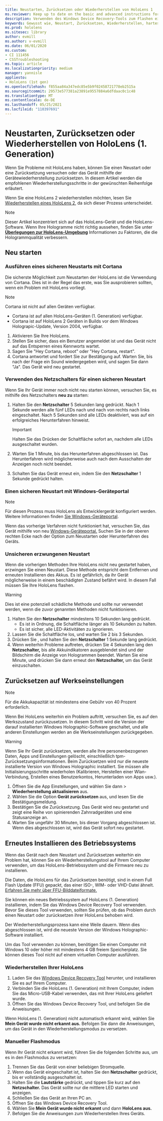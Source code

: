 ```yaml
---
title: Neustarten, Zurücksetzen oder Wiederherstellen von HoloLens 1
ms.reviewer: Keep up to date on the basic and advanced instructions for rebooting or resetting your HoloLens mixed reality device.
description: Verwenden des Windows Device Recovery-Tools zum Flashen eines Bilds in HoloLens 1. Generation.
keywords: Gewusst wie, Neustart, Zurücksetzen, Wiederherstellen, hartes Zurücksetzen, Soft Reset, Energiezyklus, HoloLens, heruntergefahren, wdrt, Windows-Gerätewiederherstellungstool
ms.prod: hololens
ms.sitesec: library
author: evmill
ms.author: v-evmill
ms.date: 06/01/2020
ms.custom:
- CI 111456
- CSSTroubleshooting
ms.topic: article
ms.localizationpriority: medium
manager: yannisle
appliesto:
- HoloLens (1st gen)
ms.openlocfilehash: f855aa84a347edc85e5b9f02458721778eb2515a
ms.sourcegitcommit: 29573e577381a23891e9557884a6dfdaac0c1c48
ms.translationtype: MT
ms.contentlocale: de-DE
ms.lasthandoff: 05/25/2021
ms.locfileid: "110397691"
---
```

# <a name="restart-reset-or-recover-hololens-1st-gen"></a>Neustarten, Zurücksetzen oder Wiederherstellen von HoloLens (1. Generation)

Wenn Sie Probleme mit HoloLens haben, können Sie einen Neustart oder eine Zurücksetzung versuchen oder das Gerät mithilfe der Gerätewiederherstellung zurücksetzen. In diesem Artikel werden die empfohlenen Wiederherstellungsschritte in der gewünschten Reihenfolge erläutert.

Wenn Sie eine HoloLens 2 wiederherstellen möchten, lesen Sie [Wiederherstellen eines HoloLens 2](https://docs.microsoft.com/hololens/hololens-recovery), da sich dieser Prozess unterscheidet.

> [!NOTE]
> Dieser Artikel konzentriert sich auf das HoloLens-Gerät und die HoloLens-Software. Wenn Ihre Hologramme nicht richtig aussehen, finden Sie unter **[Überlegungen zur HoloLens-Umgebung](hololens-environment-considerations.md)** Informationen zu Faktoren, die die Hologrammqualität verbessern.

## <a name="restart"></a>Neu starten

### <a name="do-a-safe-restart-by-using-cortana"></a>Ausführen eines sicheren Neustarts mit Cortana

Die sicherste Möglichkeit zum Neustarten der HoloLens ist die Verwendung von Cortana. Dies ist in der Regel das erste, was Sie ausprobieren sollten, wenn ein Problem mit HoloLens vorliegt.

> [!NOTE] 
> Cortana ist nicht auf allen Geräten verfügbar.
> - Cortana ist auf allen HoloLens-Geräten (1. Generation) verfügbar. 
> - Cortana ist auf HoloLens 2 Geräten in Builds vor dem Windows Holograpic-Update, Version 2004, verfügbar.

1. Aktivieren Sie Ihre HoloLens.
1. Stellen Sie sicher, dass ein Benutzer angemeldet ist und das Gerät nicht auf das Entsperren eines Kennworts wartet.
2. Sagen Sie "Hey Cortana, reboot" oder "Hey Cortana, restart".
3. Cortana antwortet und fordert Sie zur Bestätigung auf. Warten Sie, bis nach der Frage ein Sound wiedergegeben wird, und sagen Sie dann "Ja". Das Gerät wird neu gestartet.

### <a name="use-the-power-button-to-do-a-safe-restart"></a>Verwenden des Netzschalters für einen sicheren Neustart

Wenn Sie Ihr Gerät immer noch nicht neu starten können, versuchen Sie, es mithilfe des Netzschalters **neu zu** starten:

1. Halten Sie den **Netzschalter** 5 Sekunden lang gedrückt. Nach 1 Sekunde werden alle fünf LEDs nach und nach von rechts nach links eingeschaltet. Nach 5 Sekunden sind alle LEDs deaktiviert, was auf ein erfolgreiches Herunterfahren hinweist.
      
   > [!IMPORTANT]
   > Halten Sie das Drücken der Schaltfläche sofort an, nachdem alle LEDs ausgeschaltet wurden.
1. Warten Sie 1 Minute, bis das Herunterfahren abgeschlossen ist. Das Herunterfahren wird möglicherweise auch nach dem Ausschalten der Anzeigen noch nicht beendet.
2. Schalten Sie das Gerät erneut ein, indem Sie den **Netzschalter** 1 Sekunde gedrückt halten.

### <a name="do-a-safe-restart-by-using-windows-device-portal"></a>Einen sicheren Neustart mit Windows-Geräteportal

> [!NOTE]
> Für diesen Prozess muss HoloLens als Entwicklergerät konfiguriert werden. Weitere Informationen finden [Sie Windows-Geräteportal](https://docs.microsoft.com/windows/mixed-reality/using-the-windows-device-portal).

Wenn das vorherige Verfahren nicht funktioniert hat, versuchen Sie, das Gerät mithilfe von neu [Windows-Geräteportal.](https://docs.microsoft.com/windows/mixed-reality/using-the-windows-device-portal) Suchen Sie in der oberen rechten Ecke nach der Option zum Neustarten oder Herunterfahren des Geräts.

### <a name="do-an-unsafe-forced-restart"></a>Unsicheren erzwungenen Neustart

Wenn die vorherigen Methoden Ihre HoloLens nicht neu gestartet haben, erzwingen Sie einen Neustart. Diese Methode entspricht dem Entfernen und erneuten Installieren des Akkus. Es ist gefährlich, da ihr Gerät möglicherweise in einem beschädigten Zustand befährt wird. In diesem Fall müssen Sie Ihre HoloLens flashen.  

> [!WARNING]
> Dies ist eine potenziell schädliche Methode und sollte nur verwendet werden, wenn die zuvor genannten Methoden nicht funktionieren.

1. Halten Sie den **Netzschalter** mindestens 10 Sekunden lang gedrückt.
   - Es ist in Ordnung, die Schaltfläche länger als 10 Sekunden zu halten.
   - Es ist sicher, alle LED-Aktivitäten zu ignorieren.
1. Lassen Sie die Schaltfläche los, und warten Sie 2 bis 3 Sekunden.
1. Drücken Sie , und halten Sie den **Netzschalter** 1 Sekunde lang gedrückt.
1. Wenn weiterhin Probleme auftreten, drücken Sie 4 Sekunden lang den **Netzschalter,** bis alle Akkuindikatoren ausgeblendet sind und der Bildschirm die Anzeige von Hologrammen beendet. Warten Sie eine Minute, und drücken Sie dann erneut den **Netzschalter,** um das Gerät einzuschalten.

## <a name="reset-to-factory-settings"></a>Zurücksetzen auf Werkseinstellungen

> [!NOTE]
> Für die Akkukapazität ist mindestens eine Gebühr von 40 Prozent erforderlich.

Wenn Bei HoloLens weiterhin ein Problem auftritt, versuchen Sie, es auf den Werkszustand zurückzusetzen. In diesem Schritt wird die Version der darauf installierten Windows Holographic-Software geschaltet, und alle anderen Einstellungen werden an die Werkseinstellungen zurückgegeben.

>[!WARNING]
> Wenn Sie Ihr Gerät zurücksetzen, werden alle Ihre personenbezogenen Daten, Apps und Einstellungen gelöscht, einschließlich tpm-Zurücksetzungsinformationen. Beim Zurücksetzen wird nur die neueste installierte Version von Windows Holographic installiert. Sie müssen alle Initialisierungsschritte wiederholen (Kalibrieren, Herstellen einer Wlan-Verbindung, Erstellen eines Benutzerkontos, Herunterladen von Apps usw.).

1. Öffnen Sie die App Einstellungen, und wählen Sie dann   >  **Wiederherstellung aktualisieren** aus.
1. Wählen Sie die Option **Gerät zurücksetzen** aus, und lesen Sie die Bestätigungsmeldung.
1. Bestätigen Sie die Zurücksetzung. Das Gerät wird neu gestartet und zeigt eine Reihe von spinierenden Zahnradgeräten und eine Statusanzeige an.
1. Warten Sie ungefähr 30 Minuten, bis dieser Vorgang abgeschlossen ist. Wenn dies abgeschlossen ist, wird das Gerät sofort neu gestartet.

## <a name="reinstall-the-operating-system"></a>Erneutes Installieren des Betriebssystems

Wenn das Gerät nach dem Neustart und Zurücksetzen weiterhin ein Problem hat, können Sie ein Wiederherstellungstool auf Ihrem Computer verwenden, um das HoloLens-Betriebssystem und die Firmware neu zu installieren.  

Die Daten, die HoloLens für das Zurücksetzen benötigt, sind in einem Full Flash Update (FFU) gepackt, das einer ISO-, WIM- oder VHD-Datei ähnelt. [Erfahren Sie mehr über FFU-Bilddateiformate.](https://docs.microsoft.com/windows-hardware/manufacture/desktop/wim-vs-ffu-image-file-formats)

Sie können ein neues Betriebssystem auf HoloLens (1. Generation) installieren, indem Sie das Windows Device Recovery Tool verwenden. Bevor Sie dieses Tool verwenden, sollten Sie prüfen, ob das Problem durch einen Neustart oder zurücksetzen ihrer HoloLens behoben wird.

Der Wiederherstellungsprozess kann eine Weile dauern. Wenn dies abgeschlossen ist, wird die neueste Version der Windows Holographic-Software installiert.

Um das Tool verwenden zu können, benötigen Sie einen Computer mit Windows 10 oder höher mit mindestens 4 GB freiem Speicherplatz. Sie können dieses Tool nicht auf einem virtuellen Computer ausführen.

### <a name="recover-your-hololens"></a>Wiederherstellen Ihrer HoloLens

1. Laden Sie das [Windows Device Recovery Tool](https://support.microsoft.com/help/12379/windows-10-mobile-device-recovery-tool-faq) herunter, und installieren Sie es auf Ihrem Computer.
1. Verbinden Sie die HoloLens (1. Generation) mit Ihrem Computer, indem Sie das Micro-USB-Kabel verwenden, das mit Ihrer HoloLens geliefert wurde.
1. Öffnen Sie das Windows Device Recovery Tool, und befolgen Sie die Anweisungen.

Wenn HoloLens (1. Generation) nicht automatisch erkannt wird, wählen Sie **Mein Gerät wurde nicht erkannt aus.** Befolgen Sie dann die Anweisungen, um das Gerät in den Wiederherstellungsmodus zu versetzen.

### <a name="manual-flashing-mode"></a>Manueller Flashmodus

Wenn Ihr Gerät nicht erkannt wird, führen Sie die folgenden Schritte aus, um es in den Flashmodus zu versetzen:

1. Trennen Sie das Gerät von einer beliebigen Stromquelle.
1. Wenn das Gerät eingeschaltet ist, halten Sie den **Netzschalter** gedrückt, bis er vollständig ausgeschaltet ist.
2. Halten Sie die **Lautstärke** gedrückt, und tippen Sie kurz auf den **Netzschalter.** Das Gerät sollte nur die mittlere LED starten und anzeigen.
3. Schließen Sie das Gerät an Ihren PC an.
4. Öffnen Sie das Windows Device Recovery Tool.
5. Wählen Sie **Mein Gerät wurde nicht erkannt** und dann **HoloLens aus.** 
6. Befolgen Sie die Anweisungen zum Wiederherstellen Ihres Geräts.
